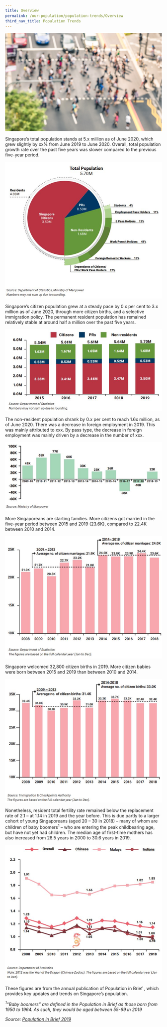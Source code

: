 ```yaml
---
title: Overview
permalink: /our-population/population-trends/Overview
third_nav_title: Population Trends
---
```


![Pedestrians aerial view](/images/stock-image-6.jpg)

Singapore’s total population stands at 5.x million as of June 2020, which grew slightly by xx% from June 2019 to June 2020. Overall, total population growth rate over the past five years was slower compared to the previous five-year period.

![Total population](/images/diagram-1.JPG)

Singapore’s citizen population grew at a steady pace by 0.x per cent to 3.x million as of June 2020, through more citizen births, and a selective immigration policy. The permanent resident population has remained relatively stable at around half a million over the past five years.

![Permanent resident population](/images/chart-1.JPG)

The non-resident population shrank by 0.x per cent to reach 1.6x million, as of June 2020. There was a decrease in foreign employment in 2019. This was mainly attributed to xxx. By pass type, the decrease in foreign employment was mainly driven by a decrease in the number of xxx.

![Non-resident population](/images/chart-2.JPG)

More Singaporeans are starting families. More citizens got married in the five-year period between 2015 and 2019 (23.6K), compared to 22.4K between 2010 and 2014. 

![Citizen marriages](/images/chart-8.JPG)

Singapore welcomed 32,800 citizen births in 2019. More citizen babies were born between 2015 and 2019 than between 2010 and 2014.

![Citizen births](/images/chart-11.JPG)

Nonetheless, resident total fertility rate remained below the replacement rate of 2.1 – at 1.14 in 2019 and the year before. This is due partly to a larger cohort of young Singaporeans (aged 20 – 30 in 2018) – many of whom are children of baby boomers<sup>1</sup> – who are entering the peak childbearing age, but have not yet had children. The median age of first-time mothers has also increased from 28.5 years in 2000 to 30.6 years in 2019.  

![Total fertility rate](/images/chart-12.JPG)

These figures are from the annual publication of Population in Brief <hyperlink to latest PIB>, which provides key updates and trends on Singapore’s population.

*<sup>1</sup>“Baby boomers” are defined in the Population in Brief as those born from 1950 to 1964. As such, they would be aged between 55-69 in 2019*

*Source: [Population in Brief 2019](/media-centre/publications/population-in-brief)*
